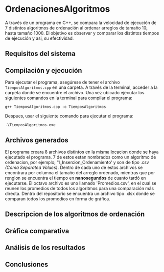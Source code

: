 # OrdenacionesAlgoritmos
A través de un programa en C++, se compara la velocidad de ejecución de 7 distintos algoritmos de ordenación
al ordenar arreglos de tamaño 10, hasta tamaño 1000. El objetivo es observar y comparar los distintos tiempos de ejecución
y asi, su efectividad.

## Requisitos del sistema


## Compilación y ejecución
Para ejecutar el programa, asegúrese de tener el archivo ```TiemposAlgoritmos.cpp``` en una carpeta.
A través de la terminal, acceder a la carpeta donde se encuentre el archivo. Una vez ubicado ejecutar los siguientes comandos
en la terminal para compilar el programa:

```
g++ TiemposAlgoritmos.cpp -o TiemposAlgoritmos
```

Despues, usar el siguiente comando para ejecutar el programa:
```
.\TiemposAlgoritmos.exe
```

## Archivos generados
El programa creara 8 archivos distintos en la misma locacion donde se haya ejecutado el programa. 7 de estos estan nombrados como 
un algoritmo de ordenacion, por ejemplo, '1_Insercion_Ordenamiento' y son de tipo .csv _(Coma Separated Values)_. 
Dentro de cada uno de estos archivos se encontrara por columna el tamaño del arreglo ordenado, mientras
que por renglon se encuentra el tiempo en **nanosegundos** de cuanto tardó en ejecutarse. El octavo archivo es uno llamado 'Promedios.csv', en el cual
se reunen los promedios de todos los algoritmos para una comparación más directa. Dentro del repositorio se encuentra un 
archivo tipo .xlsx donde se comparan todos los promedios en forma de gráfica.


## Descripcion de los algoritmos de ordenación

## Gráfica comparativa 

## Análisis de los resultados


## Conclusiones





